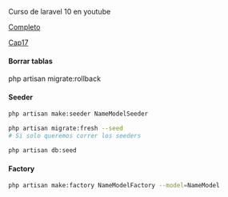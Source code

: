 Curso de laravel 10 en youtube

[Completo](https://www.youtube.com/watch?v=3e1IsZJuYAw&list=PLZ2ovOgdI-kWWS9aq8mfUDkJRfYib-SvF)

[Cap17](https://www.youtube.com/watch?v=oBxfBlV_2sU&list=PLZ2ovOgdI-kWWS9aq8mfUDkJRfYib-SvF&index=19)

#### Borrar tablas 
php artisan migrate:rollback

#### Seeder

```bash
php artisan make:seeder NameModelSeeder

php artisan migrate:fresh --seed
# Si solo queremos correr los seeders

php artisan db:seed 
```

#### Factory

```bash
php artisan make:factory NameModelFactory --model=NameModel
 
```
